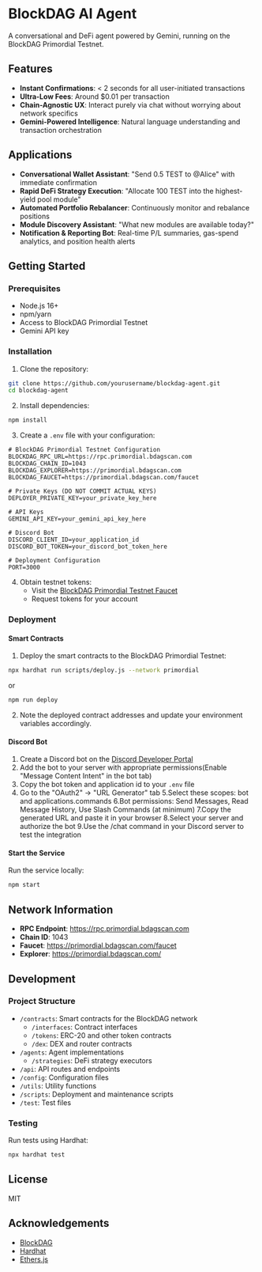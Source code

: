 # BlockDAG AI Agent

A conversational and DeFi agent powered by Gemini, running on the BlockDAG Primordial Testnet.

## Features

- **Instant Confirmations**: < 2 seconds for all user-initiated transactions
- **Ultra-Low Fees**: Around $0.01 per transaction
- **Chain-Agnostic UX**: Interact purely via chat without worrying about network specifics
- **Gemini-Powered Intelligence**: Natural language understanding and transaction orchestration

## Applications

- **Conversational Wallet Assistant**: "Send 0.5 TEST to @Alice" with immediate confirmation
- **Rapid DeFi Strategy Execution**: "Allocate 100 TEST into the highest-yield pool module"
- **Automated Portfolio Rebalancer**: Continuously monitor and rebalance positions
- **Module Discovery Assistant**: "What new modules are available today?"
- **Notification & Reporting Bot**: Real-time P/L summaries, gas-spend analytics, and position health alerts

## Getting Started

### Prerequisites

- Node.js 16+
- npm/yarn
- Access to BlockDAG Primordial Testnet
- Gemini API key

### Installation

1. Clone the repository:
```bash
git clone https://github.com/yourusername/blockdag-agent.git
cd blockdag-agent
```

2. Install dependencies:
```bash
npm install
```

3. Create a `.env` file with your configuration:
```
# BlockDAG Primordial Testnet Configuration
BLOCKDAG_RPC_URL=https://rpc.primordial.bdagscan.com
BLOCKDAG_CHAIN_ID=1043
BLOCKDAG_EXPLORER=https://primordial.bdagscan.com
BLOCKDAG_FAUCET=https://primordial.bdagscan.com/faucet

# Private Keys (DO NOT COMMIT ACTUAL KEYS)
DEPLOYER_PRIVATE_KEY=your_private_key_here

# API Keys
GEMINI_API_KEY=your_gemini_api_key_here

# Discord Bot
DISCORD_CLIENT_ID=your_application_id
DISCORD_BOT_TOKEN=your_discord_bot_token_here

# Deployment Configuration
PORT=3000
```

4. Obtain testnet tokens:
   - Visit the [BlockDAG Primordial Testnet Faucet](https://primordial.bdagscan.com/faucet)
   - Request tokens for your account

### Deployment

#### Smart Contracts

1. Deploy the smart contracts to the BlockDAG Primordial Testnet:
```bash
npx hardhat run scripts/deploy.js --network primordial
```
or 
```bash
npm run deploy
```


2. Note the deployed contract addresses and update your environment variables accordingly.

#### Discord Bot

1. Create a Discord bot on the [Discord Developer Portal](https://discord.com/developers/applications)
2. Add the bot to your server with appropriate permissions(Enable "Message Content Intent" in the bot tab)
3. Copy the bot token and application id to your `.env` file 
4. Go to the "OAuth2" → "URL Generator" tab
5.Select these scopes: bot and applications.commands
6.Bot permissions: Send Messages, Read Message History, Use Slash Commands (at minimum)
7.Copy the generated URL and paste it in your browser
8.Select your server and authorize the bot
9.Use the /chat command in your Discord server to test the integration

#### Start the Service

Run the service locally:
```bash
npm start
```

## Network Information

- **RPC Endpoint**: https://rpc.primordial.bdagscan.com
- **Chain ID**: 1043
- **Faucet**: https://primordial.bdagscan.com/faucet
- **Explorer**: https://primordial.bdagscan.com/

## Development

### Project Structure

- `/contracts`: Smart contracts for the BlockDAG network
  - `/interfaces`: Contract interfaces
  - `/tokens`: ERC-20 and other token contracts
  - `/dex`: DEX and router contracts
- `/agents`: Agent implementations
  - `/strategies`: DeFi strategy executors
- `/api`: API routes and endpoints
- `/config`: Configuration files
- `/utils`: Utility functions
- `/scripts`: Deployment and maintenance scripts
- `/test`: Test files

### Testing

Run tests using Hardhat:
```bash
npx hardhat test
```

## License

MIT

## Acknowledgements

- [BlockDAG](https://blockdag.network)
- [Hardhat](https://hardhat.org/)
- [Ethers.js](https://docs.ethers.org/)
